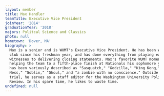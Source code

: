 ```yaml
---
layout: member
title: Max Handler
teamTitle: Executive Vice President
joinYear: '2014'
graduationYear: '2018'
majors: Politcal Science and Classics
photo: null
hometown: 'Dover, MA'
biography: >
  Max is a senior and is WUMT's Executive Vice President. He has been with the
  club since his freshman year, and has done everything from playing expert
  witnesses to delivering closing statements. Max's favorite WUMT moment was
  helping the team to a fifth-place finish at Nationals his sophomore year. He
  has been variously described as "Sasquatch," "Godzilla," "King Kong," "Loch
  Ness," "Goblin," "Ghoul," and "a zombie with no conscience." Outside of mock
  trial, he serves as a staff editor for the Washington University Political
  Review. In his spare time, he likes to waste time.
undefined: null
---
```


